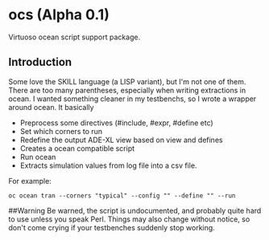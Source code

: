 # ocs (Alpha 0.1)
Virtuoso ocean script support package.

## Introduction
Some love the SKILL language (a LISP variant), but I'm not one of them. There are too many parentheses, especially when writing extractions in ocean. I wanted something cleaner in my testbenchs, so I wrote a wrapper around ocean. It basically
- Preprocess some directives (#include, #expr, #define etc)
- Set which corners to run
- Redefine the output ADE-XL view based on view and defines
- Creates a ocean compatible script
- Run ocean
- Extracts simulation values from log file into a csv file.

For example:
```
oc ocean tran --corners "typical" --config "" --define "" --run
```


##Warning
Be warned, the script is undocumented, and probably quite hard to use unless you speak Perl. Things may also change without notice, so don't come crying if your testbenches suddenly stop working.

